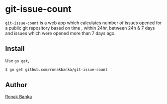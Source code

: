 # git-issue-count

`git-issue-count` is a web app which calculates number of issues opened for a public git repository based on time , within 24hr, between 24h & 7 days and issues which were opened more than 7 days ago.

## Install 

Use `go get`,

```bash
$ go get github.com/ronakbanka/git-issue-count
```

## Author

[Ronak Banka](https://github.com/ronakbanka)

